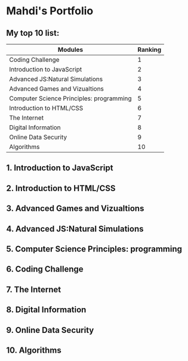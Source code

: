 # Mahdi's Portfolio #

## My top 10 list: ##
  
Modules  | Ranking
------------- | -------------
Coding Challenge  | 1
Introduction to JavaScript  | 2
Advanced JS:Natural Simulations  | 3
Advanced Games and Vizualtions  | 4
Computer Science Principles: programming  | 5
Introduction to HTML/CSS  | 6
The Internet  | 7
Digital Information  | 8
Online Data Security  | 9
Algorithms  | 10


<h2> 1. Introduction to JavaScript
  
  
<h2> 2. Introduction to HTML/CSS
  
  
<h2> 3. Advanced Games and Vizualtions
  
  
<h2> 4. Advanced JS:Natural Simulations
  
  
<h2> 5. Computer Science Principles: programming
  
  
<h2> 6. Coding Challenge
  
  
<h2> 7. The Internet
  
  
<h2> 8. Digital Information
  
  
<h2> 9. Online Data Security
  
  
<h2> 10. Algorithms
